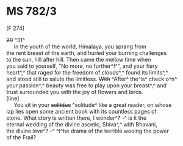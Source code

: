 # MS 782/3

[F 274]

~~29~~ ^31^ \
&nbsp;&nbsp;&nbsp;&nbsp;&nbsp;In the youth of the world, Himalaya, you sprang from \
the rent breast of the earth, and hurled your burning challenges \
to the sun, hill after hill. Then came the mellow time when \
you said to yourself, "No more, no further^!^", and your fiery \
heart^,^ that raged for the freedom of clouds^,^ found its limits^,^ \
and stood still to salute the limitless. ~~With~~ ^After^ th~~e~~^is^ check o^n^ \
your passion^,^ beauty was free to play upon your breast^,^ and \
trust surrounded you with the joy of flowers and birds. \
[line] \
&nbsp;&nbsp;&nbsp;&nbsp;&nbsp;You sit in your ~~solitdue~~ ^solitude^ like a great reader, on whose \
lap lies open some ancient book with its countless pages of \
stone. What story is written there, I wonder^? -^ is it the \
eternal wedding of the divine ascetic, Shiva^,^ with Bhavani, \
the divine love^? -^ ^t^he drama of the terrible wooing the power \
of the Frail? 
